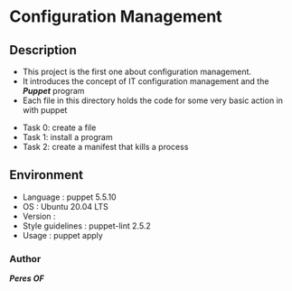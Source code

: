 #       **Configuration Management**

##      **Description**
* This project is the first one about configuration management.
* It introduces the concept of IT configuration management and the ***Puppet*** program
* Each file in this directory holds the code for some very basic action in with puppet
- Task 0: create a file
- Task 1: install a program
- Task 2: create a manifest that kills a process

##      **Environment**
* Language : puppet 5.5.10
* OS : Ubuntu 20.04 LTS
* Version : 
* Style guidelines : puppet-lint 2.5.2
* Usage : puppet apply <filename>

###     **Author**
***Peres OF***
